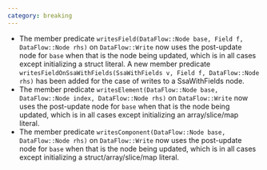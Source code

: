```yaml
---
category: breaking
---
```

* The member predicate `writesField(DataFlow::Node base, Field f, DataFlow::Node rhs)` on `DataFlow::Write` now uses the post-update node for `base` when that is the node being updated, which is in all cases except initializing a struct literal. A new member predicate `writesFieldOnSsaWithFields(SsaWithFields v, Field f, DataFlow::Node rhs)` has been added for the case of writes to a SsaWithFields node.
* The member predicate `writesElement(DataFlow::Node base, DataFlow::Node index, DataFlow::Node rhs)` on `DataFlow::Write` now uses the post-update node for `base` when that is the node being updated, which is in all cases except initializing an array/slice/map literal.
* The member predicate `writesComponent(DataFlow::Node base, DataFlow::Node rhs)` on `DataFlow::Write` now uses the post-update node for `base` when that is the node being updated, which is in all cases except initializing a struct/array/slice/map literal.
